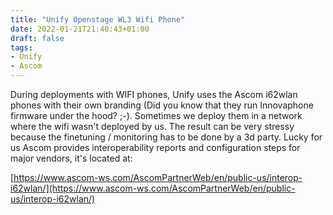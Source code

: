 ```yaml
---
title: "Unify Openstage WL3 Wifi Phone"
date: 2022-01-21T21:40:43+01:00
draft: false
tags:
- Unify
- Ascom
---
```


During deployments with WIFI phones, Unify uses the Ascom i62wlan phones with their own branding (Did you know that they run Innovaphone firmware under the hood? ;-). Sometimes we deploy them in a network where the wifi wasn't deployed by us. The result can be very stressy because the finetuning / monitoring has to be done by a 3d party. Lucky for us Ascom provides interoperability reports and configuration steps for major vendors, it's located at:

[https://www.ascom-ws.com/AscomPartnerWeb/en/public-us/interop-i62wlan/](https://www.ascom-ws.com/AscomPartnerWeb/en/public-us/interop-i62wlan/)
